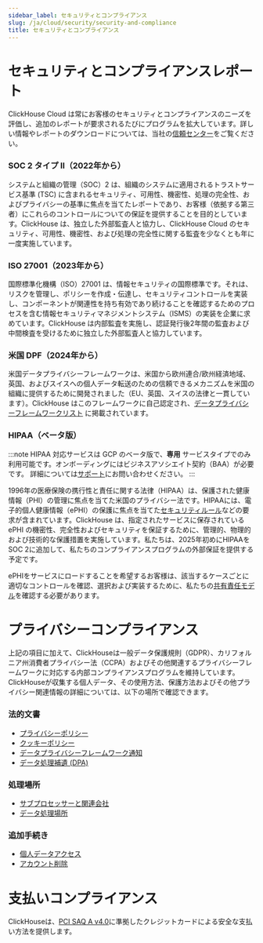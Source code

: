 ```yaml
---
sidebar_label: セキュリティとコンプライアンス
slug: /ja/cloud/security/security-and-compliance
title: セキュリティとコンプライアンス
---
```


# セキュリティとコンプライアンスレポート
ClickHouse Cloud は常にお客様のセキュリティとコンプライアンスのニーズを評価し、追加のレポートが要求されるたびにプログラムを拡大しています。詳しい情報やレポートのダウンロードについては、当社の[信頼センター](https://trust.clickhouse.com)をご覧ください。

### SOC 2 タイプ II（2022年から）

システムと組織の管理（SOC）2 は、組織のシステムに適用されるトラストサービス基準 (TSC) に含まれるセキュリティ、可用性、機密性、処理の完全性、およびプライバシーの基準に焦点を当てたレポートであり、お客様（依拠する第三者）にこれらのコントロールについての保証を提供することを目的としています。ClickHouse は、独立した外部監査人と協力し、ClickHouse Cloud のセキュリティ、可用性、機密性、および処理の完全性に関する監査を少なくとも年に一度実施しています。

### ISO 27001（2023年から）

国際標準化機構（ISO）27001 は、情報セキュリティの国際標準です。それは、リスクを管理し、ポリシーを作成・伝達し、セキュリティコントロールを実装し、コンポーネントが関連性を持ち有効であり続けることを確認するためのプロセスを含む情報セキュリティマネジメントシステム（ISMS）の実装を企業に求めています。ClickHouse は内部監査を実施し、認証発行後2年間の監査および中間検査を受けるために独立した外部監査人と協力しています。

### 米国 DPF（2024年から）

米国データプライバシーフレームワークは、米国から欧州連合/欧州経済地域、英国、およびスイスへの個人データ転送のための信頼できるメカニズムを米国の組織に提供するために開発されました（EU、英国、スイスの法律と一貫しています）。ClickHouse はこのフレームワークに自己認定され、[データプライバシーフレームワークリスト](https://dataprivacyframework.gov/list) に掲載されています。

### HIPAA（ベータ版）

:::note 
HIPAA 対応サービスは GCP のベータ版で、**専用** サービスタイプでのみ利用可能です。オンボーディングにはビジネスアソシエイト契約（BAA）が必要です。 詳細については[サポート](https://clickhouse.com/support/program)にお問い合わせください。
:::

1996年の医療保険の携行性と責任に関する法律（HIPAA）は、保護された健康情報（PHI）の管理に焦点を当てた米国のプライバシー法です。HIPAAには、電子的個人健康情報（ePHI）の保護に焦点を当てた[セキュリティルール](https://www.hhs.gov/hipaa/for-professionals/security/index.html)などの要求が含まれています。ClickHouse は、指定されたサービスに保存されている ePHI の機密性、完全性およびセキュリティを保証するために、管理的、物理的および技術的な保護措置を実施しています。私たちは、2025年初めにHIPAAをSOC 2に追加して、私たちのコンプライアンスプログラムの外部保証を提供する予定です。

ePHIをサービスにロードすることを希望するお客様は、該当するケースごとに適切なコントロールを確認、選択および実装するために、私たちの[共有責任モデル](/docs/ja/cloud/security/shared-responsibility-model)を確認する必要があります。

# プライバシーコンプライアンス

上記の項目に加えて、ClickHouseは一般データ保護規則（GDPR）、カリフォルニア州消費者プライバシー法（CCPA）およびその他関連するプライバシーフレームワークに対応する内部コンプライアンスプログラムを維持しています。ClickHouseが収集する個人データ、その使用方法、保護方法およびその他プライバシー関連情報の詳細については、以下の場所で確認できます。

### 法的文書

- [プライバシーポリシー](https://clickhouse.com/legal/privacy-policy)
- [クッキーポリシー](https://clickhouse.com/legal/cookie-policy)
- [データプライバシーフレームワーク通知](https://clickhouse.com/legal/data-privacy-framework)
- [データ処理補遺 (DPA)](https://clickhouse.com/legal/agreements/data-processing-addendum)

### 処理場所

- [サブプロセッサーと関連会社](https://clickhouse.com/legal/agreements/subprocessors)
- [データ処理場所](https://trust.clickhouse.com)

### 追加手続き

- [個人データアクセス](/docs/ja/cloud/security/personal-data-access)
- [アカウント削除](/docs/ja/cloud/manage/close_account)

# 支払いコンプライアンス

ClickHouseは、[PCI SAQ A v4.0](https://www.pcisecuritystandards.org/document_library/)に準拠したクレジットカードによる安全な支払い方法を提供します。
